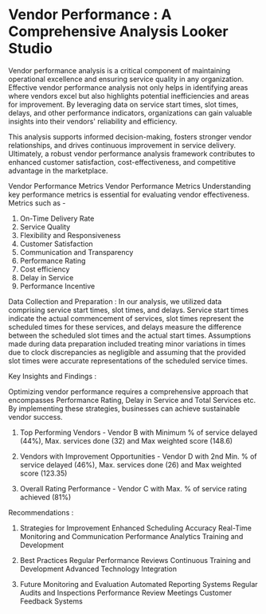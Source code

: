 # Vendor Performance : A Comprehensive Analysis Looker Studio

Vendor performance analysis is a critical component of maintaining operational excellence and ensuring service quality in any organization. Effective vendor performance analysis not only helps in identifying areas where vendors excel but also highlights potential inefficiencies and areas for improvement. By leveraging data on service start times, slot times, delays, and other performance indicators, organizations can gain valuable insights into their vendors' reliability and efficiency.  

This analysis supports informed decision-making, fosters stronger vendor relationships, and drives continuous improvement in service delivery. Ultimately, a robust vendor performance analysis framework contributes to enhanced customer satisfaction, cost-effectiveness, and competitive advantage in the marketplace.


Vendor Performance Metrics
Vendor Performance Metrics Understanding key performance metrics is essential for evaluating vendor effectiveness. Metrics such as -
1. On-Time Delivery Rate
2. Service Quality
3. Flexibility and Responsiveness
4. Customer Satisfaction
5. Communication and Transparency
6. Performance Rating
7. Cost efficiency 
8. Delay in Service
9. Performance Incentive




Data Collection and Preparation :
In our analysis, we utilized data comprising service start times, slot times, and delays. Service start times indicate the actual commencement of services, slot times represent the scheduled times for these services, and delays measure the difference between the scheduled slot times and the actual start times. Assumptions made during data preparation included treating minor variations in times due to clock discrepancies as negligible and assuming that the provided slot times were accurate representations of the scheduled service times.



Key Insights and Findings :

Optimizing vendor performance requires a comprehensive approach that encompasses Performance Rating, Delay in Service and Total Services etc. By implementing these strategies, businesses can achieve sustainable vendor success.
1. Top Performing Vendors -
Vendor B with Minimum % of service delayed (44%), Max. services done (32) and Max weighted score (148.6)

2. Vendors with Improvement Opportunities - 
Vendor D with 2nd Min. % of service delayed (46%), Max. services done (26) and Max weighted score (123.35)

3. Overall Rating Performance -
 Vendor C with Max. % of service rating achieved (81%)




Recommendations :
1. Strategies for Improvement
Enhanced Scheduling Accuracy
Real-Time Monitoring and Communication
Performance Analytics
Training and Development

2. Best Practices
Regular Performance Reviews
Continuous Training and Development
Advanced Technology Integration

3. Future Monitoring and Evaluation
Automated Reporting Systems
Regular Audits and Inspections
Performance Review Meetings
Customer Feedback Systems
